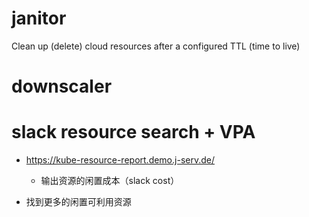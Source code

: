 # janitor

Clean up (delete) cloud resources after a configured TTL (time to live)

<!--
cleaning up unused resources [kube-jdanitor](https://github.com/hjacobs/kube-janitor)

-->


# downscaler


# slack resource search + VPA 

- https://kube-resource-report.demo.j-serv.de/
  - 输出资源的闲置成本（slack cost）

- 找到更多的闲置可利用资源

